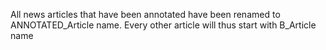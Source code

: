 All news articles that have been annotated have been renamed to ANNOTATED_Article name. Every other article will thus start with B_Article name